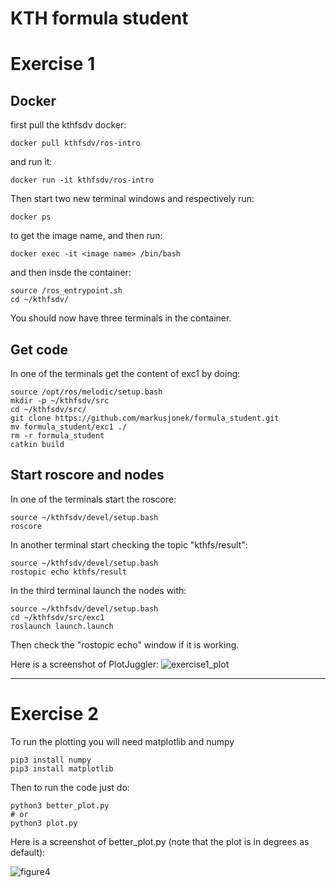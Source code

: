 # KTH formula student

# Exercise 1
## Docker
first pull the kthfsdv docker:
```
docker pull kthfsdv/ros-intro
```
and run it:
```
docker run -it kthfsdv/ros-intro
```
Then start two new terminal windows and respectively run:
````
docker ps
````
to get the image name, and then run:
````
docker exec -it <image name> /bin/bash
````
and then insde the container:
```
source /ros_entrypoint.sh
cd ~/kthfsdv/
```
You should now have three terminals in the container.
## Get code
In one of the terminals get the content of exc1 by doing:
```
source /opt/ros/melodic/setup.bash
mkdir -p ~/kthfsdv/src
cd ~/kthfsdv/src/
git clone https://github.com/markusjonek/formula_student.git
mv formula_student/exc1 ./
rm -r formula_student
catkin build
```
## Start roscore and nodes
In one of the terminals start the roscore:
```
source ~/kthfsdv/devel/setup.bash
roscore
```
In another terminal start checking the topic "kthfs/result":
```
source ~/kthfsdv/devel/setup.bash
rostopic echo kthfs/result
```
In the third terminal launch the nodes with:
```
source ~/kthfsdv/devel/setup.bash
cd ~/kthfsdv/src/exc1
roslaunch launch.launch
```
Then check the "rostopic echo" window if it is working.


Here is a screenshot of PlotJuggler:
![exercise1_plot](https://user-images.githubusercontent.com/17691221/163716334-0ec68367-8a8b-4977-9a72-8f2e1e72ebe0.png)
___
# Exercise 2
To run the plotting you will need matplotlib and numpy
````
pip3 install numpy
pip3 install matplotlib
````
Then to run the code just do:
````
python3 better_plot.py
# or
python3 plot.py
````
Here is a screenshot of better_plot.py (note that the plot is in degrees as default):


![figure4](https://user-images.githubusercontent.com/17691221/163716404-1d4028ad-2824-4190-8ab9-c43f73b8aba7.png)

